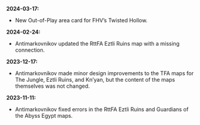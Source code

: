 **2024-03-17:**
  - New Out-of-Play area card for FHV’s Twisted Hollow.

**2024-02-24:**
  - Antimarkovnikov updated the RttFA Eztli Ruins map with a missing connection.

**2023-12-17:**
  - Antimarkovnikov made minor design improvements to the TFA maps for The Jungle, Eztli Ruins, and Kn’yan, but the content of the maps themselves was not changed.

**2023-11-11:**
  - Antimarkovnikov fixed errors in the RttFA Eztli Ruins and Guardians of the Abyss Egypt maps.
